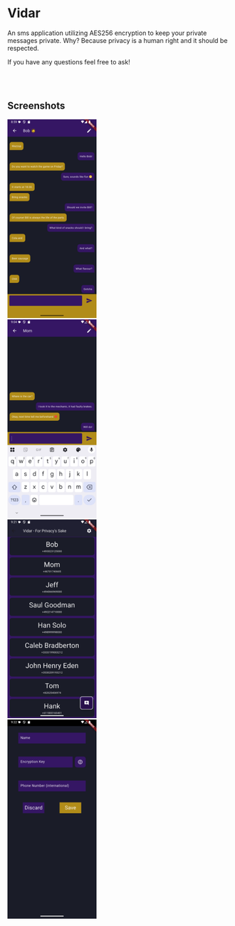 # Vidar
An sms application utilizing AES256 encryption to keep your private messages private.
Why? Because privacy is a human right and it should be respected.

If you have any questions feel free to ask!

<br><br>

## Screenshots
<img src="screenshots/chat_bob.png" width="200px">
<br>
<img src="screenshots/chat_mom.png" width="200px">
<br>
<img src="screenshots/contact_list.png" width="200px">
<br>
<img src="screenshots/edit_contact.png" width="200px">

